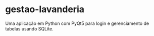 # gestao-lavanderia
Uma aplicação em Python com PyQt5 para login e gerenciamento de tabelas usando SQLite.
